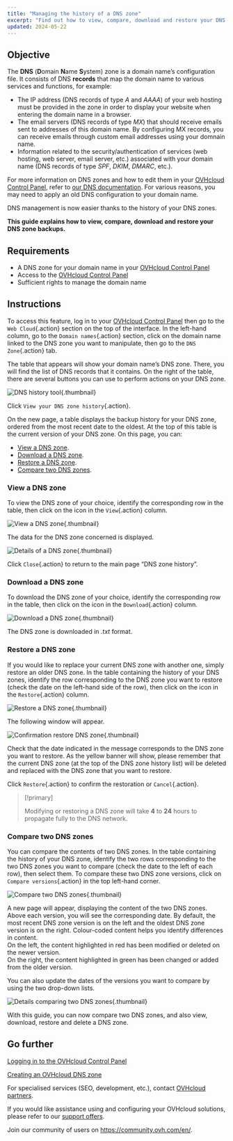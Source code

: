 ```yaml
---
title: "Managing the history of a DNS zone"
excerpt: "Find out how to view, compare, download and restore your DNS zone backups"
updated: 2024-05-22
---
```


## Objective

The **DNS** (**D**omain **N**ame **S**ystem) zone is a domain name’s configuration file. It consists of DNS **records** that map the domain name to various services and functions, for example:

- The IP address (DNS records of type *A* and *AAAA*) of your web hosting must be provided in the zone in order to display your website when entering the domain name in a browser.
- The email servers (DNS records of type *MX*) that should receive emails sent to addresses of this domain name. By configuring MX records, you can receive emails through custom email addresses using your domnain name.
- Information related to the security/authentication of services (web hosting, web server, email server, etc.) associated with your domain name (DNS records of type *SPF*, *DKIM*, *DMARC*, etc.).

For more information on DNS zones and how to edit them in your [OVHcloud Control Panel](/links/manager), refer to [our DNS documentation](/pages/web_cloud/domains/dns_zone_edit).
For various reasons, you may need to apply an old DNS configuration to your domain name.

DNS management is now easier thanks to the history of your DNS zones.

**This guide explains how to view, compare, download and restore your DNS zone backups.**

## Requirements

- A DNS zone for your domain name in your [OVHcloud Control Panel](/links/manager)
- Access to the [OVHcloud Control Panel](/links/manager)
- Sufficient rights to manage the domain name

## Instructions

To access this feature, log in to your [OVHcloud Control Panel](/links/manager) then go to the `Web Cloud`{.action} section on the top of the interface. In the left-hand column, go to the `Domain names`{.action} section, click on the domain name linked to the DNS zone you want to manipulate, then go to the `DNS Zone`{.action} tab.

The table that appears will show your domain name’s DNS zone. There, you will find the list of DNS records that it contains. On the right of the table, there are several buttons you can use to perform actions on your DNS zone. 

![DNS history tool](images/dns-zone-history.png){.thumbnail}

Click `View your DNS zone history`{.action}. 

On the new page, a table displays the backup history for your DNS zone, ordered from the most recent date to the oldest. At the top of this table is the current version of your DNS zone. On this page, you can:

- [View a DNS zone](#view).
- [Download a DNS zone](#download).
- [Restore a DNS zone](#restore).
- [Compare two DNS zones](#compare).

### View a DNS zone <a name="view"></a>

To view the DNS zone of your choice, identify the corresponding row in the table, then click on the icon in the `View`{.action} column.

![View a DNS zone](images/visualize-dns-eyes.png){.thumbnail}

The data for the DNS zone concerned is displayed.

![Details of a DNS zone](images/details-dns-zone.png){.thumbnail}

Click `Close`{.action} to return to the main page “DNS zone history”.

### Download a DNS zone <a name="download"></a>

To download the DNS zone of your choice, identify the corresponding row in the table, then click on the icon in the `Download`{.action} column.

![Download a DNS zone](images/download-dns-zone.png){.thumbnail}

The DNS zone is downloaded in *.txt* format.

### Restore a DNS zone <a name="restore"></a>

If you would like to replace your current DNS zone with another one, simply restore an older DNS zone. In the table containing the history of your DNS zones, identify the row corresponding to the DNS zone you want to restore (check the date on the left-hand side of the row), then click on the icon in the `Restore`{.action} column.

![Restore a DNS zone](images/restore-dns-zone.png){.thumbnail}

The following window will appear.

![Confirmation restore DNS zone](images/confirmation-restore-dns-zone.png){.thumbnail}

Check that the date indicated in the message corresponds to the DNS zone you want to restore. As the yellow banner will show, please remember that the current DNS zone (at the top of the DNS zone history list) will be deleted and replaced with the DNS zone that you want to restore.

Click `Restore`{.action} to confirm the restoration or `Cancel`{.action}.

> [!primary]
>
> Modifying or restoring a DNS zone will take **4** to **24** hours to propagate fully to the DNS network.
>

### Compare two DNS zones <a name="compare"></a>

You can compare the contents of two DNS zones. In the table containing the history of your DNS zone, identify the two rows corresponding to the two DNS zones you want to compare (check the date to the left of each row), then select them. To compare these two DNS zone versions, click on `Compare versions`{.action} in the top left-hand corner.

![Compare two DNS zones](images/compare-two-dns-zone.png){.thumbnail}

A new page will appear, displaying the content of the two DNS zones. Above each version, you will see the corresponding date. By default, the most recent DNS zone version is on the left and the oldest DNS zone version is on the right. Colour-coded content helps you identify differences in content.<br>
On the left, the content highlighted in red has been modified or deleted on the newer version.<br>
On the right, the content highlighted in green has been changed or added from the older version. 

You can also update the dates of the versions you want to compare by using the two drop-down lists.

![Details comparing two DNS zones](images/compare-dns-zone-details.png){.thumbnail}

With this guide, you can now compare two DNS zones, and also view, download, restore and delete a DNS zone.

## Go further

[Logging in to the OVHcloud Control Panel](/pages/account_and_service_management/account_information/ovhcloud-account-login)

[Creating an OVHcloud DNS zone](/pages/web_cloud/domains/dns_zone_create)

For specialised services (SEO, development, etc.), contact [OVHcloud partners](/links/partner).

If you would like assistance using and configuring your OVHcloud solutions, please refer to our [support offers](/links/support).

Join our community of users on <https://community.ovh.com/en/>.
